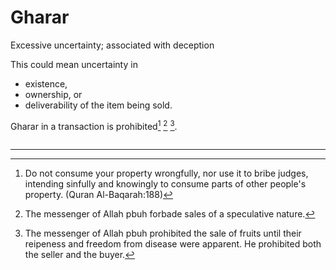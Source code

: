# Gharar

Excessive uncertainty; associated with deception

This could mean uncertainty in
* existence,
* ownership, or
* deliverability
of the item being sold.

Gharar in a transaction is prohibited[^ghararevidence1] [^ghararevidence2] [^ghararevidence3].

~~~admonish question title="Purchase to order"

~~~

---

[^ghararevidence1]: Do not consume your property wrongfully, nor use it to bribe judges, intending sinfully and knowingly to consume parts of other people's property. (Quran Al-Baqarah:188)

[^ghararevidence2]: The messenger of Allah pbuh forbade sales of a speculative nature.

[^ghararevidence3]: The messenger of Allah pbuh prohibited the sale of fruits until their reipeness and freedom from disease were apparent. He prohibited both the seller and the buyer.

